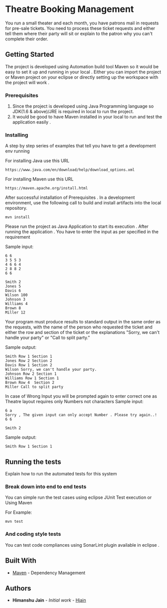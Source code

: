 # Theatre Booking Management

You run a small theater and each month, you have patrons mail in requests for pre-sale tickets.  You need to process these ticket requests and either tell them where their party will sit or explain to the patron why you can't complete their order.

## Getting Started

The project is developed using Automation build tool Maven so it would be easy to set it up and running in your local . Either you can import the project or Maven project on your eclipse or directly setting up the workspace with the project will work . 

### Prerequisites

1. Since the project is developed using Java Programming language so JDK(1.6 & above)/JRE is required in local to run the project.
2. It would be good to have Maven installed in your local to run and test the application easily .

### Installing

A step by step series of examples that tell you have to get a development env running

For installing Java use this URL 

```
https://www.java.com/en/download/help/download_options.xml

```

For installing Maven use this URL 

```
https://maven.apache.org/install.html

```

After successful installation of Prerequisites . In a development environment, use the following call to build and install artifacts into the local repository.

```
mvn install

```
Please run the project as Java Application to start its execution .
After running the application . You have to enter the input as per specified in the requirement 

Sample input:

```
6 6
3 5 5 3
4 6 6 4
2 8 8 2
6 6

Smith 2
Jones 5
Davis 6
Wilson 100
Johnson 3
Williams 4
Brown 8
Miller 12

```
Your program must produce results to standard output in the same order as the requests, with the name of the person who requested the ticket and either the row and section of the ticket or the explanations "Sorry, we can't handle your party" or "Call to split party."

Sample output:

```
Smith Row 1 Section 1
Jones Row 2 Section 2
Davis Row 1 Section 2
Wilson Sorry, we can't handle your party.
Johnson Row 2 Section 1
Williams Row 1 Section 1
Brown Row 4  Section 2
Miller Call to split party

```
In case of Wrong Input you will be prompted again to enter correct one as Theatre layout requires only Numbers not characters 
Sample input:

```
6 a
Sorry , The given input can only accept Number . Please try again..!
6 6 

Smith 2

```
Sample output:

```
Smith Row 1 Section 1

```

## Running the tests

Explain how to run the automated tests for this system

### Break down into end to end tests

You can simple run the test cases using eclipse JUnit Test execution or Using Maven

For Example:

```
mvn test

```

### And coding style tests

You can test code compliances using SonarLint plugin available in eclipse .

## Built With

* [Maven](https://maven.apache.org/) - Dependency Management

## Authors

* **Himanshu Jain** - *Initial work* - [Hjain](https://github.com/Hjain03)

